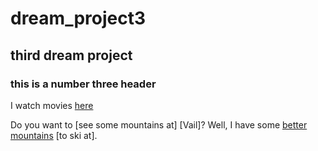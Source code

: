 # dream_project3
## third dream project
### this is a number three header
I watch movies [here](www.netflix.com)

Do you want to [see some mountains at] [Vail]?
Well, I have some [better mountains] [to ski at].


[see some mountains]: www.vail.com
[better mountains]: www.whistlerblackcomb.com

